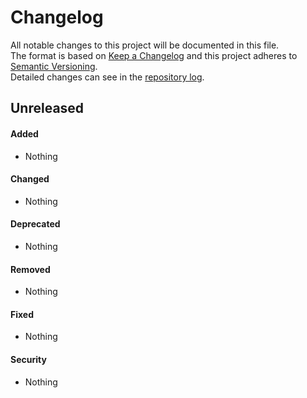 # Changelog
All notable changes to this project will be documented in this file.  
The format is based on [Keep a Changelog][changelog]
and this project adheres to [Semantic Versioning][semver].  
Detailed changes can see in the [repository log].

## Unreleased

#### Added
- Nothing

#### Changed
- Nothing

#### Deprecated
- Nothing

#### Removed
- Nothing

#### Fixed
- Nothing

#### Security
- Nothing

[repository log]: https://github.com/mobicms/form/commits
[changelog]: http://keepachangelog.com/en/1.0.0
[semver]: http://semver.org/spec/v2.0.0.html
